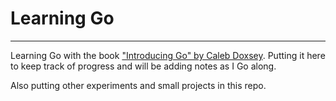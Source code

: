 # Learning Go

---

Learning Go with the book ["Introducing Go" by Caleb Doxsey](https://www.oreilly.com/library/view/introducing-go/9781491941997/).
Putting it here to keep track of progress and will be adding notes as I Go along. 

Also putting other experiments and small projects in this repo.

